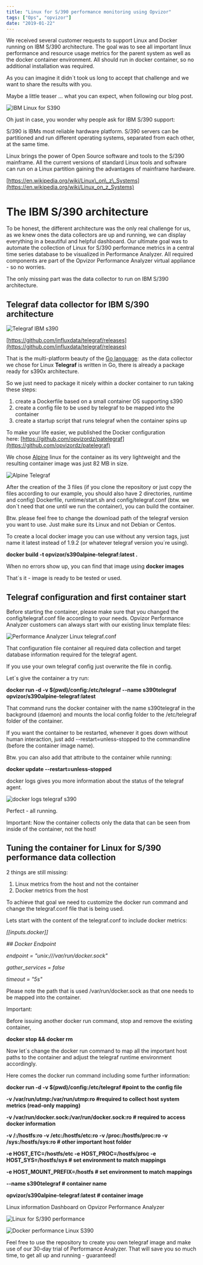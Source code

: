 ```yaml
---
title: "Linux for S/390 performance monitoring using Opvizor"
tags: ["Ops", "opvizor"]
date: "2019-01-22"
---
```


We received several customer requests to support Linux and Docker running on IBM S/390 architecture. The goal was to see all important linux performance and resource usage metrics for the parent system as well as the docker container environment. All should run in docker container, so no additional installation was required.

As you can imagine it didn´t took us long to accept that challenge and we want to share the results with you.

Maybe a little teaser ... what you can expect, when following our blog post.

![IBM Linux for S390](/images/blog/s390-system1sm.png)

Oh just in case, you wonder why people ask for IBM S/390 support:

S/390 is IBMs most reliable hardware platform. S/390 servers can be partitioned and run different operating systems, separated from each other, at the same time.

Linux brings the power of Open Source software and tools to the S/390 mainframe. All the current versions of standard Linux tools and software can run on a Linux partition gaining the advantages of mainframe hardware.

[https://en.wikipedia.org/wiki/Linux\_on\_z\_Systems](https://en.wikipedia.org/wiki/Linux_on_z_Systems)

# The IBM S/390 architecture

To be honest, the different architecture was the only real challenge for us, as we knew ones the data collectors are up and running, we can display everything in a beautiful and helpful dashboard. Our ultimate goal was to automate the collection of Linux for S/390 performance metrics in a central time series database to be visualized in Performance Analyzer. All required components are part of the Opvizor Performance Analyzer virtual appliance - so no worries.

The only missing part was the data collector to run on IBM S/390 architecture.

## Telegraf data collector for IBM S/390 architecture

![Telegraf IBM s390](/images/blog/telegraf.png)

[https://github.com/influxdata/telegraf/releases](https://github.com/influxdata/telegraf/releases)

That is the multi-platform beauty of the [Go language](https://golang.org/):  as the data collector we chose for Linux **Telegraf** is written in Go, there is already a package ready for s390x architecture. 

So we just need to package it nicely within a docker container to run taking these steps:

1. create a Dockerfile based on a small container OS supporting s390
2. create a config file to be used by telegraf to be mapped into the container
3. create a startup script that runs telegraf when the container spins up

To make your life easier, we published the Docker configuration here: [https://github.com/opvizordz/patelegraf](https://github.com/opvizordz/patelegraf)

We chose [Alpine](https://alpinelinux.org/) linux for the container as its very lightweight and the resulting container image was just 82 MB in size.

![Alpine Telegraf](/images/blog/containersize.png)

After the creation of the 3 files (if you clone the repository or just copy the files according to our example, you should also have 2 directories, runtime and config) Dockerfile, runtime/start.sh and config/telegraf.conf (btw. we don´t need that one until we run the container), you can build the container.

Btw. please feel free to change the download path of the telegraf version you want to use. Just make sure its Linux and not Debian or Centos.

To create a local docker image you can use without any version tags, just name it latest instead of 1.9.2 (or whatever telegraf version you´re using).

**docker build -t opvizor/s390alpine-telegraf:latest .**

When no errors show up, you can find that image using **docker images**

That´s it - image is ready to be tested or used.

## Telegraf configuration and first container start

Before starting the container, please make sure that you changed the config/telegraf.conf file according to your needs. Opvizor Performance Analyzer customers can always start with our existing linux template files:

![Performance Analyzer Linux telegraf.conf](/images/blog/linuxconfig.png)

That configuration file container all required data collection and target database information required for the telegraf agent.

If you use your own telegraf config just overwrite the file in config.

Let´s give the container a try run:

**docker run -d -v $(pwd)/config:/etc/telegraf --name s390telegraf opvizor/s390alpine-telegraf:latest**

That command runs the docker container with the name s390telegraf in the background (daemon) and mounts the local config folder to the /etc/telegraf folder of the container. 

If you want the container to be restarted, whenever it goes down without human interaction, just add --restart=unless-stopped to the commandline (before the container image name).

Btw. you can also add that attribute to the container while running:

**docker update --restart=unless-stopped <runningcontainername>**

docker logs <runningcontainername> gives you more information about the status of the telegraf agent.

![docker logs telegraf s390](/images/blog/logs.png)

Perfect - all running.

Important: Now the container collects only the data that can be seen from inside of the container, not the host!

## Tuning the container for Linux for S/390 performance data collection

2 things are still missing:

1. Linux metrics from the host and not the container
2. Docker metrics from the host

To achieve that goal we need to customize the docker run command and change the telegraf.conf file that is being used.

Lets start with the content of the telegraf.conf to include docker metrics:

_\[\[inputs.docker\]\]_

 _## Docker Endpoint_

 _endpoint = "unix:///var/run/docker.sock"_

 _gather\_services = false_

 _timeout = "5s"_

Please note the path that is used /var/run/docker.sock as that one needs to be mapped into the container.

Important: 

Before issuing another docker run command, stop and remove the existing container, 

**docker stop <runningcontainername> && docker rm <runningcontainername>**

Now let´s change the docker run command to map all the important host paths to the container and adjust the telegraf runtime environment accordingly.

Here comes the docker run command including some further information:

**docker run -d -v $(pwd)/config:/etc/telegraf #point to the config file**

**\-v /var/run/utmp:/var/run/utmp:ro #required to collect host system metrics (read-only mapping)**

**\-v /var/run/docker.sock:/var/run/docker.sock:ro # required to access docker information**

**\-v /:/hostfs:ro -v /etc:/hostfs/etc:ro -v /proc:/hostfs/proc:ro -v /sys:/hostfs/sys:ro # other important host folder**

**\-e HOST\_ETC=/hostfs/etc -e HOST\_PROC=/hostfs/proc -e HOST\_SYS=/hostfs/sys # set environment to match mappings**

**\-e HOST\_MOUNT\_PREFIX=/hostfs # set environment to match mappings**

**\--name s390telegraf # container name**

 **opvizor/s390alpine-telegraf:latest # container image**

Linux information Dashboard on Opvizor Performance Analyzer

![Linux for S/390 performance](/images/blog/s390-system1.png)

![Docker performance Linux S390](/images/blog/docker2.png)

Feel free to use the repository to create you own telegraf image and make use of our 30-day trial of Performance Analyzer. That will save you so much time, to get all up and running - guaranteed!
